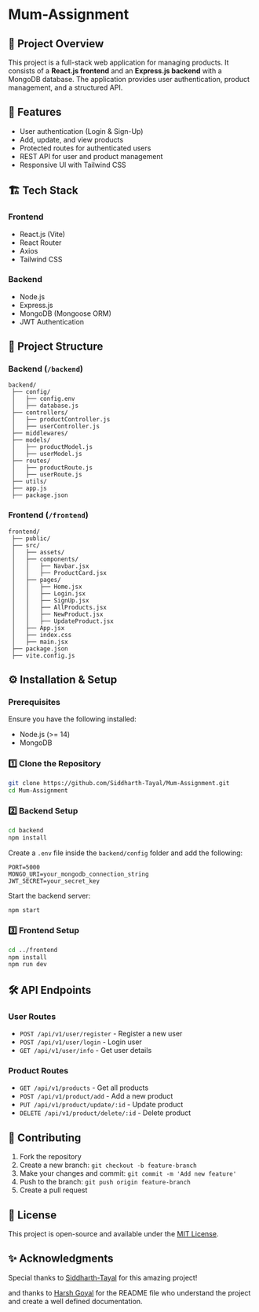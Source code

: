 # Mum-Assignment

## 📌 Project Overview
This project is a full-stack web application for managing products. It consists of a **React.js frontend** and an **Express.js backend** with a MongoDB database. The application provides user authentication, product management, and a structured API.

## 🚀 Features
- User authentication (Login & Sign-Up)
- Add, update, and view products
- Protected routes for authenticated users
- REST API for user and product management
- Responsive UI with Tailwind CSS

## 🏗️ Tech Stack
### Frontend
- React.js (Vite)
- React Router
- Axios
- Tailwind CSS

### Backend
- Node.js
- Express.js
- MongoDB (Mongoose ORM)
- JWT Authentication

## 📂 Project Structure
### Backend (`/backend`)
```
backend/
 ├── config/
 │   ├── config.env
 │   ├── database.js
 ├── controllers/
 │   ├── productController.js
 │   ├── userController.js
 ├── middlewares/
 ├── models/
 │   ├── productModel.js
 │   ├── userModel.js
 ├── routes/
 │   ├── productRoute.js
 │   ├── userRoute.js
 ├── utils/
 ├── app.js
 ├── package.json
```

### Frontend (`/frontend`)
```
frontend/
 ├── public/
 ├── src/
 │   ├── assets/
 │   ├── components/
 │   │   ├── Navbar.jsx
 │   │   ├── ProductCard.jsx
 │   ├── pages/
 │   │   ├── Home.jsx
 │   │   ├── Login.jsx
 │   │   ├── SignUp.jsx
 │   │   ├── AllProducts.jsx
 │   │   ├── NewProduct.jsx
 │   │   ├── UpdateProduct.jsx
 │   ├── App.jsx
 │   ├── index.css
 │   ├── main.jsx
 ├── package.json
 ├── vite.config.js
```

## ⚙️ Installation & Setup
### Prerequisites
Ensure you have the following installed:
- Node.js (>= 14)
- MongoDB

### 1️⃣ Clone the Repository
```sh
git clone https://github.com/Siddharth-Tayal/Mum-Assignment.git
cd Mum-Assignment
```

### 2️⃣ Backend Setup
```sh
cd backend
npm install
```
Create a `.env` file inside the `backend/config` folder and add the following:
```
PORT=5000
MONGO_URI=your_mongodb_connection_string
JWT_SECRET=your_secret_key
```
Start the backend server:
```sh
npm start
```

### 3️⃣ Frontend Setup
```sh
cd ../frontend
npm install
npm run dev
```

## 🛠️ API Endpoints
### User Routes
- `POST /api/v1/user/register` - Register a new user
- `POST /api/v1/user/login` - Login user
- `GET /api/v1/user/info` - Get user details

### Product Routes
- `GET /api/v1/products` - Get all products
- `POST /api/v1/product/add` - Add a new product
- `PUT /api/v1/product/update/:id` - Update product
- `DELETE /api/v1/product/delete/:id` - Delete product

## 🤝 Contributing
1. Fork the repository
2. Create a new branch: `git checkout -b feature-branch`
3. Make your changes and commit: `git commit -m 'Add new feature'`
4. Push to the branch: `git push origin feature-branch`
5. Create a pull request

## 📄 License
This project is open-source and available under the [MIT License](LICENSE).

## ✨ Acknowledgments
Special thanks to [Siddharth-Tayal](https://github.com/Siddharth-Tayal) for this amazing project!

and thanks to [Harsh Goyal](https://github.com/HarshGoyal2702) for the README file who understand the project and create a well defined documentation.
